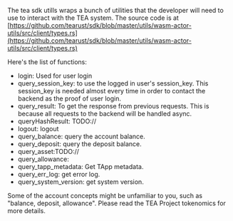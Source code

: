 The tea sdk utills wraps a bunch of utilities that the developer will need to use to interact with the TEA system. The source code is at [https://github.com/tearust/sdk/blob/master/utils/wasm-actor-utils/src/client/types.rs](https://github.com/tearust/sdk/blob/master/utils/wasm-actor-utils/src/client/types.rs)

Here's the list of functions:

* login: Used for user login
* query_session_key: to use the logged in user's session_key. This session_key is needed almost every time in order to contact the backend as the proof of user login.
* query_result: To get the response from previous requests. This is because all requests to the backend will be handled async.
* queryHashResult: TODO://
* logout: logout
* query_balance: query the account balance.
* query_deposit: query the deposit balance.
* query_asset:TODO://
* query_allowance:
* query_tapp_metadata: Get TApp metadata.
* query_err_log: get error log.
* query_system_version: get system version.

Some of the account concepts might be unfamiliar to you, such as "balance, deposit, allowance". Please read the TEA Project tokenomics for more details.

